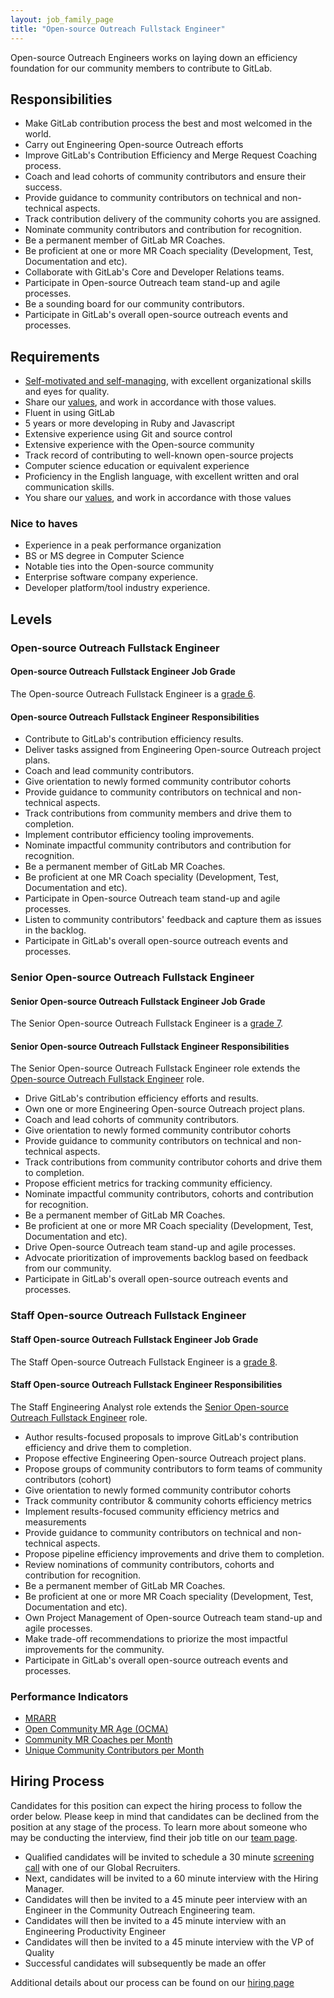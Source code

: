 ```yaml
---
layout: job_family_page
title: "Open-source Outreach Fullstack Engineer"
---
```


Open-source Outreach Engineers works on laying down an efficiency foundation for our community members to contribute to GitLab.

## Responsibilities 

* Make GitLab contribution process the best and most welcomed in the world.
* Carry out Engineering Open-source Outreach efforts
* Improve GitLab's Contribution Efficiency and Merge Request Coaching process.
* Coach and lead cohorts of community contributors and ensure their success.
* Provide guidance to community contributors on technical and non-technical aspects.
* Track contribution delivery of the community cohorts you are assigned.
* Nominate community contributors and contribution for recognition. 
* Be a permanent member of GitLab MR Coaches.
* Be proficient at one or more MR Coach speciality (Development, Test, Documentation and etc).
* Collaborate with GitLab's Core and Developer Relations teams.
* Participate in Open-source Outreach team stand-up and agile processes.
* Be a sounding board for our community contributors.
* Participate in GitLab's overall open-source outreach events and processes.

## Requirements

* [Self-motivated and self-managing](https://about.gitlab.com/handbook/values/#efficiency), with excellent organizational skills and eyes for quality.
* Share our [values](https://about.gitlab.com/handbook/values/), and work in accordance with those values.
* Fluent in using GitLab
* 5 years or more developing in Ruby and Javascript
* Extensive experience using Git and source control
* Extensive experience with the Open-source community
* Track record of contributing to well-known open-source projects
* Computer science education or equivalent experience
* Proficiency in the English language, with excellent written and oral communication skills.
* You share our [values](/handbook/values/), and work in accordance with those values


### Nice to haves
* Experience in a peak performance organization
* BS or MS degree in Computer Science
* Notable ties into the Open-source community
* Enterprise software company experience.
* Developer platform/tool industry experience.

## Levels 
### Open-source Outreach Fullstack Engineer

#### Open-source Outreach Fullstack Engineer Job Grade

The Open-source Outreach Fullstack Engineer is a [grade 6](/handbook/total-rewards/compensation/compensation-calculator/#gitlab-job-grades).

#### Open-source Outreach Fullstack Engineer Responsibilities

* Contribute to GitLab's contribution efficiency results. 
* Deliver tasks assigned from Engineering Open-source Outreach project plans.
* Coach and lead community contributors.
* Give orientation to newly formed community contributor cohorts
* Provide guidance to community contributors on technical and non-technical aspects.
* Track contributions from community members and drive them to completion.
* Implement contributor efficiency tooling improvements.
* Nominate impactful community contributors and contribution for recognition. 
* Be a permanent member of GitLab MR Coaches.
* Be proficient at one MR Coach speciality (Development, Test, Documentation and etc).
* Participate in Open-source Outreach team stand-up and agile processes.
* Listen to community contributors' feedback and capture them as issues in the backlog.
* Participate in GitLab's overall open-source outreach events and processes.

### Senior Open-source Outreach Fullstack Engineer

#### Senior Open-source Outreach Fullstack Engineer Job Grade

The Senior Open-source Outreach Fullstack Engineer is a [grade 7](/handbook/total-rewards/compensation/compensation-calculator/#gitlab-job-grades).

#### Senior Open-source Outreach Fullstack Engineer Responsibilities
The Senior Open-source Outreach Fullstack Engineer role extends the [Open-source Outreach Fullstack Engineer](#open-source-outreach-fullstack-engineer) role.

* Drive GitLab's contribution efficiency efforts and results. 
* Own one or more Engineering Open-source Outreach project plans.
* Coach and lead cohorts of community contributors.
* Give orientation to newly formed community contributor cohorts
* Provide guidance to community contributors on technical and non-technical aspects.
* Track contributions from community contributor cohorts and drive them to completion.
* Propose efficient metrics for tracking community efficiency.
* Nominate impactful community contributors, cohorts and contribution for recognition. 
* Be a permanent member of GitLab MR Coaches.
* Be proficient at one or more MR Coach speciality (Development, Test, Documentation and etc).
* Drive Open-source Outreach team stand-up and agile processes.
* Advocate prioritization of improvements backlog based on feedback from our community.
* Participate in GitLab's overall open-source outreach events and processes.

### Staff Open-source Outreach Fullstack Engineer

#### Staff Open-source Outreach Fullstack Engineer Job Grade

The Staff Open-source Outreach Fullstack Engineer is a [grade 8](/handbook/total-rewards/compensation/compensation-calculator/#gitlab-job-grades).

#### Staff Open-source Outreach Fullstack Engineer Responsibilities

The Staff Engineering Analyst role extends the [Senior Open-source Outreach Fullstack Engineer](#senior-open-source-outreach-fullstack-engineer) role.

* Author results-focused proposals to improve GitLab's contribution efficiency and drive them to completion. 
* Propose effective Engineering Open-source Outreach project plans.
* Propose groups of community contributors to form teams of community contributors (cohort)
* Give orientation to newly formed community contributor cohorts
* Track community contributor & community cohorts efficiency metrics
* Implement results-focused community efficiency metrics and measurements
* Provide guidance to community contributors on technical and non-technical aspects. 
* Propose pipeline efficiency improvements and drive them to completion.
* Review nominations of community contributors, cohorts and contribution for recognition. 
* Be a permanent member of GitLab MR Coaches.
* Be proficient at one or more MR Coach speciality (Development, Test, Documentation and etc).
* Own Project Management of Open-source Outreach team stand-up and agile processes. 
* Make trade-off recommendations to priorize the most impactful improvements for the community.
* Participate in GitLab's overall open-source outreach events and processes.


### Performance Indicators
* [MRARR](/handbook/engineering/quality/performance-indicators/#mrarr)
* [Open Community MR Age (OCMA)](/handbook/engineering/quality/performance-indicators/#open-community-mr-age-ocma)
* [Community MR Coaches per Month](/handbook/engineering/quality/performance-indicators/#community-mr-coaches-per-month)
* [Unique Community Contributors per Month](/handbook/engineering/quality/performance-indicators/#unique-community-contributors-per-month)


## Hiring Process
Candidates for this position can expect the hiring process to follow the order below. Please keep in mind that candidates can be declined from the position at any stage of the process. To learn more about someone who may be conducting the interview, find their job title on our [team page](/company/team/).
* Qualified candidates will be invited to schedule a 30 minute [screening call](/handbook/hiring/interviewing/#screening-call) with one of our Global Recruiters.
* Next, candidates will be invited to a 60 minute interview with the Hiring Manager.
* Candidates will then be invited to a 45 minute peer interview with an Engineer in the Community Outreach Engineering team.
* Candidates will then be invited to a 45 minute interview with an Engineering Productivity Engineer
* Candidates will then be invited to a 45 minute interview with the VP of Quality
* Successful candidates will subsequently be made an offer

Additional details about our process can be found on our [hiring page](/handbook/hiring/)
